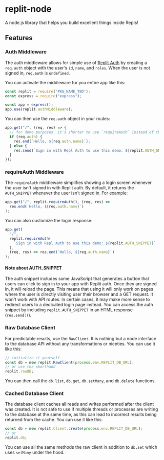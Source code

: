 # replit-node

A node.js library that helps you build excellent things inside Repls!

## Features

### Auth Middleware

The auth middleware allows for simple use of
[Replit Auth](https://docs.replit.com/hosting/authenticating-users-repl-auth) by
creating a `req.auth` object with the user's `id`, `name`, and `roles`. When the user
is not signed in, `req.auth` is `undefined`.

You can activate the middleware for you entire app like this:

```js
const replit = require("PKG_NAME_TBD");
const express = require("express");

const app = express();
app.use(replit.authMiddleware);
```

You can then use the `req.auth` object in your routes:

```js
app.get("/", (req, res) => {
  // for demo purposes. it's shorter to use `requireAuth` instead of this.
  if (req.auth) {
    res.end(`Hello, ${req.auth.name}`);
  } else {
    res.send(`Sign in with Repl Auth to use this demo: ${replit.AUTH_SNIPPET}`);
  }
});
```

### requireAuth Middleware

The `requireAuth` middleware simplifies showing a login screen whenever the user isn't
signed in with Replit auth. By default, it returns the `AUTH_SNIPPET` whenever the user
isn't signed in. For example:

```js
app.get("/", replit.requireAuth(), (req, res) =>
  res.end(`Hello, ${req.auth.name}`)
);
```

You can also customize the login response:

```js
app.get(
  "/",
  replit.requireAuth(
    `Sign in with Repl Auth to use this demo: ${replit.AUTH_SNIPPET}`
  ),
  (req, res) => res.end(`Hello, ${req.auth.name}`)
);
```

#### Note about AUTH_SNIPPET

The auth snippet includes some JavaScript that generates a button that users can click
to sign in to your app with Replit auth. Once they are signed in, it will reload the
page. This means that using it will only work on pages where the user is directly
visiting user their browser and a GET request. It won't work with API routes. In
certain cases, it may make more sense to redirect users to a dedicated login page
instead. You can access the auth snippet by including `replit.AUTH_SNIPPET` in an HTML
response (`res.send()`).

### Raw Database Client

For predictable results, use the `RawClient`. It is nothing but a node interface to the
database API without any transformations or niceties. You can use it like this:

```js
// initialize it yourself
const db = new replit.RawClient(process.env.REPLIT_DB_URL);
// or use the shorthand
replit.rawDB;
```

You can then call the `db.list`, `db.get`, `db.setMany`, and `db.delete` functions.

### Cached Database Client

The database client caches all reads and writes performed after the client was created.
It is not safe to use if multiple threads or processes are writing to the database at
the same time, as this can lead to incorrect results being returned from the cache. You
can use it like this:

```js
const db = new replit.Client.create(process.env.REPLIT_DB_URL);
// or
replit.db;
```

You can use all the same methods the raw client in addition to `db.set` which uses
`setMany` under the hood.
